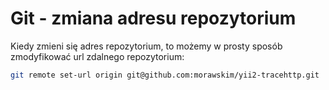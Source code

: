 Git - zmiana adresu repozytorium
================================

Kiedy zmieni się adres repozytorium, to możemy w prosty sposób zmodyfikować url zdalnego repozytorium:

``` bash
git remote set-url origin git@github.com:morawskim/yii2-tracehttp.git
```